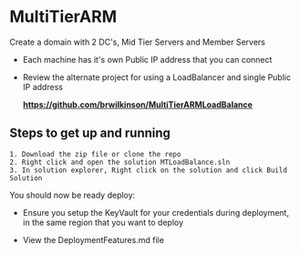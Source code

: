 # MultiTierARM
Create a domain with 2 DC's, Mid Tier Servers and Member Servers

* Each machine has it's own Public IP address that you can connect

* Review the alternate project for using a LoadBalancer and single Public IP address

    __https://github.com/brwilkinson/MultiTierARMLoadBalance__

## Steps to get up and running
    1. Download the zip file or clone the repo
    2. Right click and open the solution MTLoadBalance.sln
    3. In solution explorer, Right click on the solution and click Build Solution

 You should now be ready deploy:

* Ensure you setup the KeyVault for your credentials during deployment, in the same region that you want to deploy

* View the DeploymentFeatures.md file
